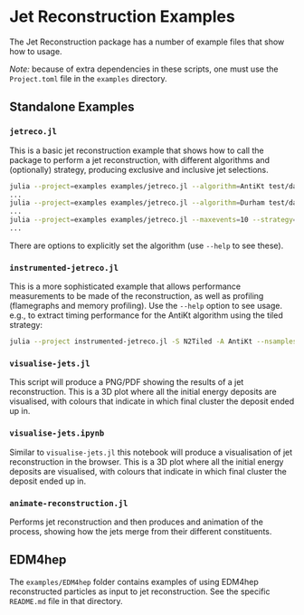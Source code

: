 # Jet Reconstruction Examples

The Jet Reconstruction package has a number of example files that show how to
usage.

*Note:* because of extra dependencies in these scripts, one must use the
`Project.toml` file in the `examples` directory.

## Standalone Examples

### `jetreco.jl`

This is a basic jet reconstruction example that shows how to call the package to
perform a jet reconstruction, with different algorithms and (optionally)
strategy, producing exclusive and inclusive jet selections.

```sh
julia --project=examples examples/jetreco.jl --algorithm=AntiKt test/data/events.pp13TeV.hepmc3.gz
...
julia --project=examples examples/jetreco.jl --algorithm=Durham test/data/events.eeH.hepmc3.gz
...
julia --project=examples examples/jetreco.jl --maxevents=10 --strategy=N2Plain --algorithm=Kt --exclusive-njets=3 test/data/events.pp13TeV.hepmc3.gz
...
```

There are options to explicitly set the algorithm (use `--help` to see these).

### `instrumented-jetreco.jl`

This is a more sophisticated example that allows performance measurements to be
made of the reconstruction, as well as profiling (flamegraphs and memory
profiling). Use the `--help` option to see usage. e.g., to extract timing
performance for the AntiKt algorithm using the tiled strategy:

```sh
julia --project instrumented-jetreco.jl -S N2Tiled -A AntiKt --nsamples 100 ../test/data/events.hepmc3
```

### `visualise-jets.jl`

This script will produce a PNG/PDF showing the results of a jet reconstruction.
This is a 3D plot where all the initial energy deposits are visualised, with
colours that indicate in which final cluster the deposit ended up in.

### `visualise-jets.ipynb`

Similar to `visualise-jets.jl` this notebook will produce a visualisation of jet
reconstruction in the browser. This is a 3D plot where all the initial energy
deposits are visualised, with colours that indicate in which final cluster the
deposit ended up in.

### `animate-reconstruction.jl`

Performs jet reconstruction and then produces and animation of the process,
showing how the jets merge from their different constituents.

## EDM4hep

The `examples/EDM4hep` folder contains examples of using EDM4hep reconstructed
particles as input to jet reconstruction. See the specific `README.md` file in
that directory.
